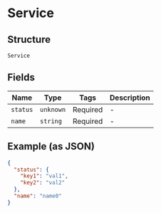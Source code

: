 
# Service

## Structure

`Service`

## Fields

| Name | Type | Tags | Description |
|  --- | --- | --- | --- |
| `status` | `unknown` | Required | - |
| `name` | `string` | Required | - |

## Example (as JSON)

```json
{
  "status": {
    "key1": "val1",
    "key2": "val2"
  },
  "name": "name0"
}
```

